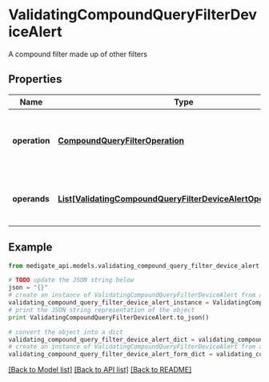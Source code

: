 # ValidatingCompoundQueryFilterDeviceAlert

A compound filter made up of other filters

## Properties
Name | Type | Description | Notes
------------ | ------------- | ------------- | -------------
**operation** | [**CompoundQueryFilterOperation**](CompoundQueryFilterOperation.md) | Operation that is applied to join &#x60;operands&#x60; together | 
**operands** | [**List[ValidatingCompoundQueryFilterDeviceAlertOperandsInner]**](ValidatingCompoundQueryFilterDeviceAlertOperandsInner.md) | Other filters to join together using &#x60;operation&#x60; | 

## Example

```python
from medigate_api.models.validating_compound_query_filter_device_alert import ValidatingCompoundQueryFilterDeviceAlert

# TODO update the JSON string below
json = "{}"
# create an instance of ValidatingCompoundQueryFilterDeviceAlert from a JSON string
validating_compound_query_filter_device_alert_instance = ValidatingCompoundQueryFilterDeviceAlert.from_json(json)
# print the JSON string representation of the object
print ValidatingCompoundQueryFilterDeviceAlert.to_json()

# convert the object into a dict
validating_compound_query_filter_device_alert_dict = validating_compound_query_filter_device_alert_instance.to_dict()
# create an instance of ValidatingCompoundQueryFilterDeviceAlert from a dict
validating_compound_query_filter_device_alert_form_dict = validating_compound_query_filter_device_alert.from_dict(validating_compound_query_filter_device_alert_dict)
```
[[Back to Model list]](../README.md#documentation-for-models) [[Back to API list]](../README.md#documentation-for-api-endpoints) [[Back to README]](../README.md)


